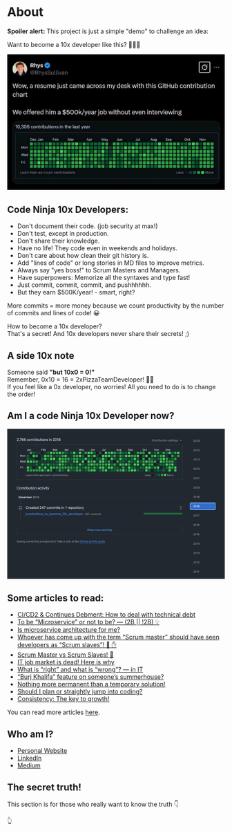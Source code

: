 # About
**Spoiler alert:** This project is just a simple "demo" to challenge an idea:   

Want to become a 10x developer like this? 🤑🤑🤑  

![Companies who blindly hire 10x developers](_docs/img/rhys-tweet-hiring-10x-devs-for-500k.png)

## Code Ninja 10x Developers:
- Don't document their code. (job security at max!)
- Don't test, except in production.
- Don't share their knowledge.
- Have no life! They code even in weekends and holidays.
- Don't care about how clean their git history is.
- Add "lines of code" or long stories in MD files to improve metrics.
- Always say "yes boss!" to Scrum Masters and Managers.
- Have superpowers: Memorize all the syntaxes and type fast!
- Just commit, commit, commit, and pushhhhhh.
- But they earn $500K/year! - smart, right?

More commits = more money because we count productivity by the number of commits and lines of code! 😀

How to become a 10x developer?  
That's a secret! And 10x developers never share their secrets! ;)

## A side 10x note

Someone said **"but 10x0 = 0!"**  
Remember, 0x10 = 16 = 2xPizzaTeamDeveloper! 🍕🍕  
If you feel like a 0x developer, no worries! All you need to do is to change the order!

## Am I a code Ninja 10x Developer now?
![Companies who blindly hire 10x developers](_docs/img/am-i-a-10x-dev.png)

## Some articles to read:
- [CI/CD2 & Continues Debment: How to deal with technical debt](https://medium.com/@pooyan_razian/ci-cd2-continues-debment-how-to-deal-with-technical-debt-b81129e95466)
- [To be “Microservice” or not to be? — (2B || !2B) 💡](https://medium.com/@pooyan_razian/to-be-microservice-or-not-to-be-2b-2b-35ea55a27f7d)
- [Is microservice architecture for me?](https://medium.com/@pooyan_razian/is-microservice-architecture-for-me-d659e62b855f)
- [Whoever has come up with the term “Scrum master” should have seen developers as “Scrum slaves”! 🛑 ✋](https://medium.com/@pooyan_razian/whoever-coined-the-term-scrum-master-should-have-seen-developers-as-scrum-slaves-4f30c05ec53a)
- [Scrum Master vs Scrum Slaves! 🛑](https://medium.com/@pooyan_razian/scrum-master-vs-scrum-slaves-d60900b876c7)
- [IT job market is dead! Here is why](https://medium.com/@pooyan_razian/it-job-market-is-dead-here-is-why-ddea26536582)
- [What is “right” and what is “wrong”? — in IT](https://medium.com/@pooyan_razian/what-is-right-and-what-is-wrong-in-it-92497e6fa6ec)
- [“Burj Khalifa” feature on someone’s summerhouse?](https://medium.com/@pooyan_razian/lets-build-the-burj-khalifa-feature-on-a-summerhouse-6c8efbd90204)
- [Nothing more permanent than a temporary solution!](https://medium.com/@pooyan_razian/nothing-more-permanent-than-a-temporary-solution-a7b9129f442b)
- [Should I plan or straightly jump into coding?](https://medium.com/@pooyan_razian/should-i-plan-or-straightly-jump-into-coding-6c3135396e4e)
- [Consistency: The key to growth!](https://medium.com/@pooyan_razian/consistency-the-key-to-growth-ea1e6af31704)

You can read more articles [here](https://www.pooyan.info/articles).

## Who am I?
- [Personal Website](https://pooyan.info)
- [LinkedIn](https://www.linkedin.com/in/prazian/)
- [Medium](https://medium.com/@pooyan_razian)

## The secret truth!
This section is for those who really want to know the truth 👇

[//]: # (Don't be such a 10x developer!)
[//]: # (Scrum Master or Scrum slave, that is the question!)
[//]: # (Scrum usually is a mask to hide micromanagement.)
[//]: # (Trust your experts.)
[//]: # (Developers are not your kids.)
[//]: # (We don't need no thought control!)
[//]: # (Most Scrum meetings are a waste of time.)
[//]: # (Scrum is a scam? ¯\_\(ツ\)_/¯ )
[//]: # (A bad Scrum kills productivity.)
[//]: # (A bad Scrum kills trust.)
[//]: # (A bad Scrum kills team spirit.)
[//]: # (A bad Scrum can be the result of "lack of trust".)
[//]: # (Don't count 10xness by the number of commits)
[//]: # (Don't count 10xness by the lines of code)
[//]: # (Impact is what values the most)
[//]: # (Quality cannot be easily measured)
[//]: # (Quantity can be faked! Don't be scamed.)

👆